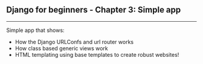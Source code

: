 ## Django for beginners - Chapter 3: Simple app
---
Simple app that shows:
- How the Django URLConfs and url router works
- How class based generic views work
- HTML templating using base templates to create robust websites!
